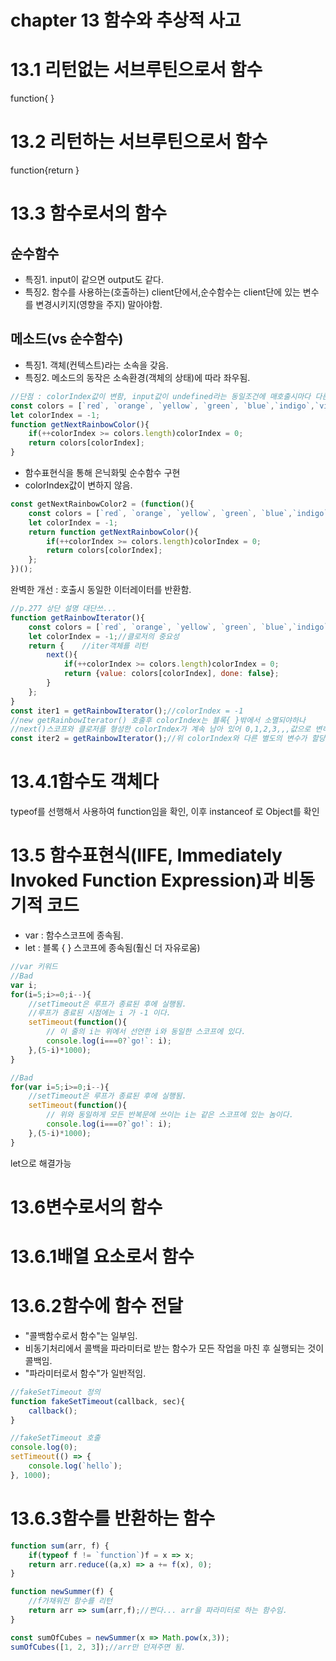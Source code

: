 chapter 13 함수와 추상적 사고
==

# 13.1 리턴없는 서브루틴으로서 함수
function{ }
# 13.2 리턴하는 서브루틴으로서 함수
function{return }
# 13.3 함수로서의 함수
## 순수함수
+ 특징1. input이 같으면 output도 같다.
+ 특징2. 함수를 사용하는(호출하는) client단에서,순수함수는 client단에 있는 변수를 변경시키지(영향을 주지) 말아야함.

## 메소드(vs 순수함수)
+ 특징1. 객체(컨텍스트)라는 소속을 갖음.
+ 특징2. 메소드의 동작은 소속환경(객체의 상태)에 따라 좌우됨.

~~~javascript
//단점 : colorIndex값이 변함, input값이 undefined라는 동일조건에 매호출시마다 다른 값을 리턴함.
const colors = [`red`, `orange`, `yellow`, `green`, `blue`,`indigo`,`violet`];
let colorIndex = -1;
function getNextRainbowColor(){
    if(++colorIndex >= colors.length)colorIndex = 0;
    return colors[colorIndex];
}
~~~
+ 함수표현식을 통해 은닉화및 순수함수 구현
+ colorIndex값이 변하지 않음.
~~~javascript
const getNextRainbowColor2 = (function(){
    const colors = [`red`, `orange`, `yellow`, `green`, `blue`,`indigo`,`violet`];
    let colorIndex = -1;
    return function getNextRainbowColor(){
        if(++colorIndex >= colors.length)colorIndex = 0;
        return colors[colorIndex];
    };
})();
~~~
완벽한 개선 : 호출시 동일한 이터레이터를 반환함.
~~~javascript
//p.277 상단 설명 대단쓰...
function getRainbowIterator(){
    const colors = [`red`, `orange`, `yellow`, `green`, `blue`,`indigo`,`violet`];
    let colorIndex = -1;//클로저의 중요성
    return {    //iter객체를 리턴
        next(){
            if(++colorIndex >= colors.length)colorIndex = 0;
            return {value: colors[colorIndex], done: false}; 
        }
    };
}
const iter1 = getRainbowIterator();//colorIndex = -1
//new getRainbowIterator() 호출후 colorIndex는 블록{ }밖에서 소멸되야하나
//next()스코프와 클로저를 형성한 colorIndex가 계속 남아 있어 0,1,2,3,,,값으로 변하게 됨.
const iter2 = getRainbowIterator();//위 colorIndex와 다른 별도의 변수가 할당됨.
~~~

# 13.4.1함수도 객체다
typeof를 선행해서 사용하여 function임을 확인, 이후 instanceof 로 Object를 확인

# 13.5 함수표현식(IIFE, Immediately Invoked Function Expression)과 비동기적 코드
* var : 함수스코프에 종속됨.
* let : 블록 { } 스코프에 종속됨(훨신 더 자유로움)
```javascript
//var 키워드
//Bad
var i;
for(i=5;i>=0;i--){
    //setTimeout은 루프가 종료된 후에 실행됨.
    //루프가 종료된 시점에는 i 가 -1 이다.
    setTimeout(function(){
        // 이 줄의 i는 위에서 선언한 i와 동일한 스코프에 있다.
        console.log(i===0?`go!`: i);
    },(5-i)*1000);
}

//Bad
for(var i=5;i>=0;i--){
    //setTimeout은 루프가 종료된 후에 실행됨.
    setTimeout(function(){
        // 위와 동일하게 모든 반복문에 쓰이는 i는 같은 스코프에 있는 놈이다.
        console.log(i===0?`go!`: i);
    },(5-i)*1000);
}

```
let으로 해결가능

# 13.6변수로서의 함수
# 13.6.1배열 요소로서 함수
# 13.6.2함수에 함수 전달
+ "콜백함수로서 함수"는 일부임. 
+ 비동기처리에서 콜백을 파라미터로 받는 함수가 모든 작업을 마친 후 실행되는 것이 콜백임.
+ "파라미터로서 함수"가 일반적임. 
```javascript
//fakeSetTimeout 정의
function fakeSetTimeout(callback, sec){
    callback();
}

//fakeSetTimeout 호출
console.log(0);
setTimeout(() => {
    console.log(`hello`);
}, 1000);
```

# 13.6.3함수를 반환하는 함수
~~~javascript
function sum(arr, f) {
    if(typeof f != `function`)f = x => x;
    return arr.reduce((a,x) => a += f(x), 0);
}

function newSummer(f) {
    //f가채워진 함수를 리턴
    return arr => sum(arr,f);//쩐다... arr을 파라미터로 하는 함수임.
}

const sumOfCubes = newSummer(x => Math.pow(x,3));
sumOfCubes([1, 2, 3]);//arr만 던져주면 됨.

~~~
